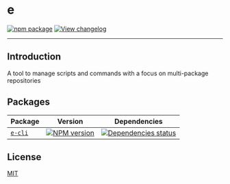 # e

[![npm package](https://img.shields.io/npm/v/@elinzy/e-cli?label=%40elinzy%2Fe-cli)](https://npmjs.com/package/@elinzy/e-cli)
[![View changelog](https://img.shields.io/badge/Explore%20Changelog-brightgreen)](packages/cli/CHANGELOG.md)

---

## Introduction

A tool to manage scripts and commands with a focus on multi-package repositories

## Packages

| Package                          | Version                                                                                                   | Dependencies                                                                                                                        |
|----------------------------------|-----------------------------------------------------------------------------------------------------------|-------------------------------------------------------------------------------------------------------------------------------------|
| [`e-cli`](packages/cli#readme) | [![NPM version](https://img.shields.io/npm/v/@elinzy/e-cli.svg)](https://npmjs.org/package/@elinzy/e-cli) | [![Dependencies status](https://img.shields.io/librariesio/release/npm/@elinzy/e-cli)](https://libraries.io/npm/@elinzy/e-cli/tree) |

## License

[MIT](https://github.com/Appleec/e/blob/main/LICENSE)